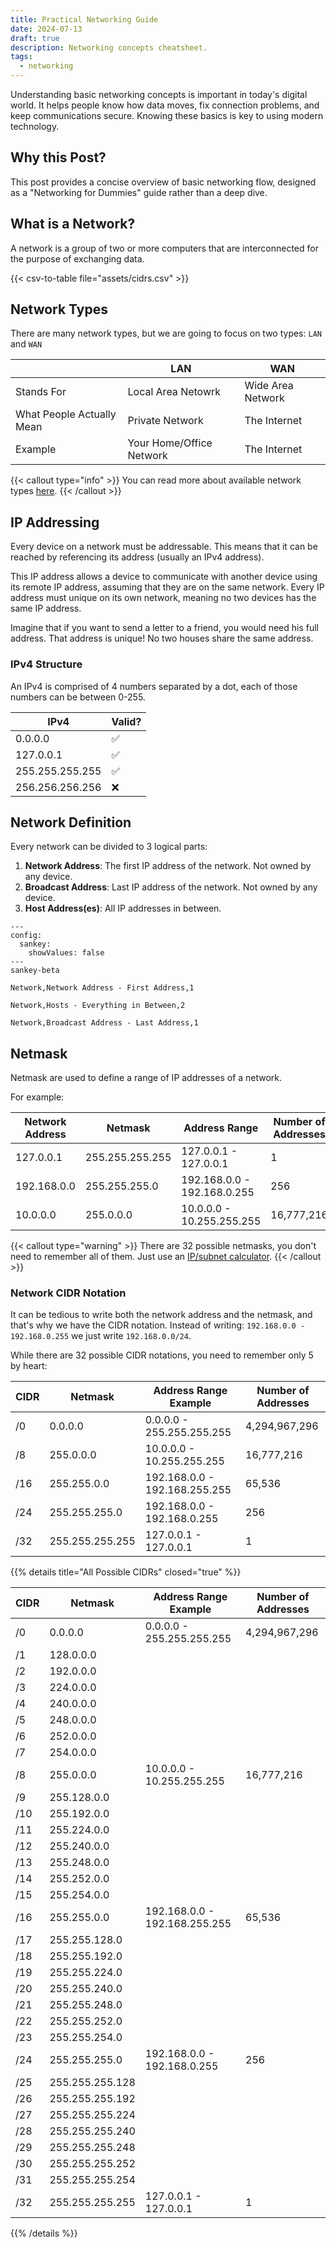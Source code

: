 ```yaml
---
title: Practical Networking Guide
date: 2024-07-13
draft: true
description: Networking concepts cheatsheet.
tags:
  - networking
---
```


Understanding basic networking concepts is important in today's digital world. It helps people know how data moves, fix connection problems, and keep communications secure.
Knowing these basics is key to using modern technology.

## Why this Post?
This post provides a concise overview of basic networking flow, designed as a "Networking for Dummies" guide rather than a deep dive.

## What is a Network?
A network is a group of two or more computers that are interconnected for the purpose of exchanging data.

{{< csv-to-table file="assets/cidrs.csv" >}}


## Network Types
There are many network types, but we are going to focus on two types: `LAN` and `WAN`

| | LAN | WAN |
| ---  | --- | --- |
| Stands For | Local Area Netowrk | Wide Area Network |
| What People Actually Mean | Private Network | The Internet |
| Example | Your Home/Office Network | The Internet |

{{< callout type="info" >}}
You can read more about available network types [here](https://en.m.wikipedia.org/wiki/Computer_network#Geographic_scale).
{{< /callout >}}

## IP Addressing
Every device on a network must be addressable. This means that it can be reached by referencing its address (usually an IPv4 address).

This IP address allows a device to communicate with another device using its remote IP address, assuming that they are on the same network. Every IP address must unique on its own network, meaning no two devices has the same IP address.

Imagine that if you want to send a letter to a friend, you would need his full address. That address is unique! No two houses share the same address.

### IPv4 Structure
An IPv4 is comprised of 4 numbers separated by a dot, each of those numbers can be between 0-255.

| IPv4 | Valid? |
| --- | --- |
| 0.0.0.0 | :white_check_mark: |
| 127.0.0.1 | :white_check_mark: |
| 255.255.255.255 | :white_check_mark: |
| 256.256.256.256 | :x: |

## Network Definition
Every network can be divided to 3 logical parts:

1. **Network Address**: The first IP address of the network. Not owned by any device.
1. **Broadcast Address**: Last IP address of the network. Not owned by any device. 
1. **Host Address(es)**: All IP addresses in between.

```mermaid
---
config:
  sankey:
    showValues: false
---
sankey-beta

Network,Network Address - First Address,1

Network,Hosts - Everything in Between,2

Network,Broadcast Address - Last Address,1
```

## Netmask
Netmask are used to define a range of IP addresses of a network.

For example:

| Network Address | Netmask | Address Range | Number of Addresses |
| --- | --- | --- | --- |
| 127.0.0.1 | 255.255.255.255 | 127.0.0.1 - 127.0.0.1 | 1 |
| 192.168.0.0 | 255.255.255.0 | 192.168.0.0 - 192.168.0.255 | 256 |
| 10.0.0.0 | 255.0.0.0 | 10.0.0.0 - 10.255.255.255 | 16,777,216 |

{{< callout type="warning" >}}
There are 32 possible netmasks, you don't need to remember all of them.
Just use an [IP/subnet calculator](https://www.solarwinds.com/free-tools/advanced-subnet-calculator).
{{< /callout >}}

### Network CIDR Notation
It can be tedious to write both the network address and the netmask, and that's why we have the CIDR notation.
Instead of writing: `192.168.0.0 - 192.168.0.255` we just write `192.168.0.0/24`.

While there are 32 possible CIDR notations, you need to remember only 5 by heart:

| CIDR | Netmask | Address Range Example | Number of Addresses |
| --- | --- | --- | --- |
| /0 | 0.0.0.0 | 0.0.0.0 - 255.255.255.255 | 4,294,967,296 |
| /8 | 255.0.0.0 | 10.0.0.0 - 10.255.255.255 | 16,777,216 |
| /16 | 255.255.0.0 | 192.168.0.0 - 192.168.255.255 | 65,536 |
| /24 | 255.255.255.0 | 192.168.0.0 - 192.168.0.255 | 256 |
| /32 | 255.255.255.255 | 127.0.0.1 - 127.0.0.1 | 1 |

{{% details title="All Possible CIDRs" closed="true" %}}

| CIDR | Netmask | Address Range Example | Number of Addresses |
| --- | --- | --- | --- |
| /0 | 0.0.0.0 | 0.0.0.0 - 255.255.255.255 | 4,294,967,296 |
| /1 | 128.0.0.0 |
| /2 | 192.0.0.0 |
| /3 | 224.0.0.0 | 
| /4 | 240.0.0.0 |
| /5 | 248.0.0.0 |
| /6 | 252.0.0.0 |
| /7 | 254.0.0.0 |
| /8 | 255.0.0.0 | 10.0.0.0 - 10.255.255.255 | 16,777,216 |
| /9 | 255.128.0.0 |
| /10 | 255.192.0.0 |
| /11 | 255.224.0.0 |
| /12 | 255.240.0.0 |
| /13 | 255.248.0.0 |
| /14 | 255.252.0.0 |
| /15 | 255.254.0.0 |
| /16 | 255.255.0.0 | 192.168.0.0 - 192.168.255.255 | 65,536 |
| /17 | 255.255.128.0 |
| /18 | 255.255.192.0 |
| /19 | 255.255.224.0 |
| /20 | 255.255.240.0 | 
| /21 | 255.255.248.0 | 
| /22 | 255.255.252.0 |
| /23 | 255.255.254.0 |
| /24 | 255.255.255.0 | 192.168.0.0 - 192.168.0.255 | 256 |
| /25 | 255.255.255.128 |
| /26 | 255.255.255.192 |
| /27 | 255.255.255.224 |
| /28 | 255.255.255.240 |
| /29 | 255.255.255.248 |
| /30 | 255.255.255.252 |
| /31 | 255.255.255.254 |
| /32 | 255.255.255.255 | 127.0.0.1 - 127.0.0.1 | 1 |

{{% /details %}}
